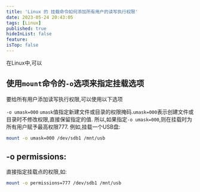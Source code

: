 ```yaml
---
title: 'Linux 的 挂载命令如何添加所有用户的读写执行权限'
date: 2023-05-24 20:43:05
tags: [Linux]
published: true
hideInList: false
feature: 
isTop: false
---
```

在Linux中,可以

## 使用`mount`命令的`-o`选项来指定挂载选项

要给所有用户添加读写执行权限,可以使用以下选项

`-o umask=000` 
`umask`值指定新建文件或目录的权限掩码.`umask=000`表示创建文件或目录时不修改权限,直接保留指定的值.
所以,如果指定`-o umask=000`,则在挂载时为所有用户赋予最高权限777.
例如,挂载一个USB盘:

```bash
mount -o umask=000 /dev/sdb1 /mnt/usb 
``` 

## -o permissions:

直接指定挂载点的权限,如:

```bash
mount -o permissions=777 /dev/sdb1 /mnt/usb
```
